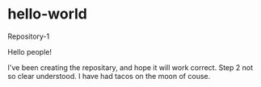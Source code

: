 # hello-world
Repository-1

Hello people!

I've been creating the repositary, and hope it will work correct.
Step 2 not so clear understood.
I have had tacos on the moon of couse.
